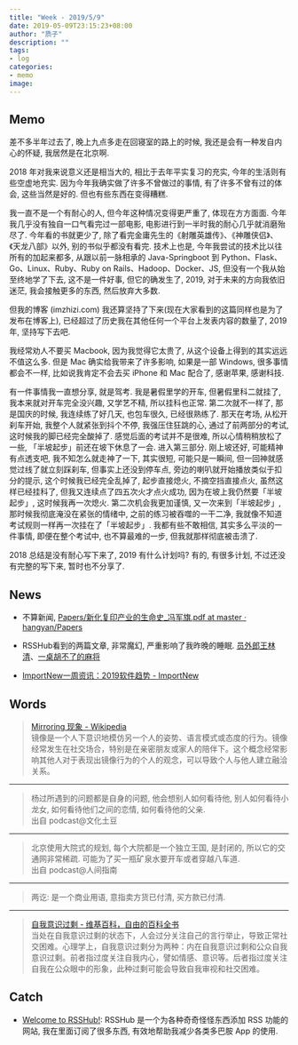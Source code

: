 ```yaml
---
title: "Week - 2019/5/9"
date: 2019-05-09T23:15:23+08:00
author: "质子"
description: ""
tags:
- log
categories: 
- memo
image: 
---
```


## Memo
差不多半年过去了, 晚上九点多走在回寝室的路上的时候, 我还是会有一种发自内心的怀疑, 我居然是在北京啊.


2018 年对我来说意义还是相当大的, 相比于去年平实复习的充实, 今年的生活则有些空虚地充实. 因为今年我确实做了许多不曾做过的事情, 有了许多不曾有过的体会, 这些当然是好的. 但也有些东西在变得糟糕. 

我一直不是一个有耐心的人, 但今年这种情况变得更严重了, 体现在方方面面. 今年我几乎没有独自一口气看完过一部电影, 电影进行到一半时我的耐心几乎就消磨殆尽了. 今年看的书就更少了, 除了看完金庸先生的《射雕英雄传》、《神雕侠侣》、《天龙八部》以外, 别的书似乎都没有看完. 
技术上也是, 今年我尝试的技术比以往所有的加起来都多, 从跟以前一脉相承的 Java-Springboot 到 Python、Flask、Go、Linux、Ruby、Ruby on Rails、Hadoop、Docker、JS, 但没有一个我从始至终地学了下去, 这不是一件好事, 但它的确发生了, 2019, 对于未来的方向我依旧迷茫, 我会接触更多的东西, 然后放弃大多数.


但我的博客 (imzhizi.com) 我还算坚持了下来(现在大家看到的这篇同样也是为了发布在博客上), 已经超过了历史我在其他任何一个平台上发表内容的数量了, 2019年, 坚持写下去吧.


我经常劝人不要买 Macbook, 因为我觉得它太贵了, 从这个设备上得到的其实远远不值这么多. 但是 Mac 确实给我带来了许多影响, 如果是一部 Windows, 很多事情都会不一样, 比如说我肯定不会去买 iPhone 和 Mac 配合了, 感谢苹果, 感谢科技.


有一件事情我一直想分享, 就是驾考. 我是暑假里学的开车, 但暑假里科二就挂了, 我本来就对开车完全没兴趣, 又学艺不精, 所以挂科也正常. 第二次就不一样了, 那是国庆的时候, 我连续练了好几天, 也包车很久, 已经很熟练了. 那天在考场, 从松开刹车开始, 我整个人就紧张到抖个不停, 我强压住狂跳的心, 通过了前两部分的考试, 这时候我的脚已经完全酸掉了. 感觉后面的考试并不是很难, 所以心情稍稍放松了一些, 「半坡起步」前还在坡下休息了一会. 进入第三部分. 刚上坡还好, 可能精神有点透支吧, 我不知怎么就走神了一下, 其实很短, 可能只是一瞬间, 但一回神就感觉过线了就立刻踩刹车, 但事实上还没到停车点, 旁边的喇叭就开始播放类似于扣分的提示, 这个时候我已经完全乱掉了, 起步直接熄火, 不摘空挡直接点火, 虽然这样已经挂科了, 但我又连续点了四五次火才点火成功, 因为在坡上我仍然要「半坡起步」, 这时候我再一次熄火. 第二次机会我更加谨慎, 又一次来到「半坡起步」, 那时候我彻底淹没在紧张的情绪中, 之前的练习被吞噬的一干二净, 我就像不知道考试规则一样再一次挂在了「半坡起步」. 我都有些不敢相信, 其实多么平淡的一件事情, 即便在整个考试中, 也不算最难的一步, 但我就那样彻底被击溃了. 

2018 总结是没有耐心写下来了, 2019 有什么计划吗? 有的, 有很多计划, 不过还没有完整的写下来, 暂时也不分享了.

## News
- 不算新闻, [Papers/新化复印产业的生命史_冯军旗.pdf at master · hangyan/Papers](https://github.com/hangyan/Papers/blob/master/papers/%E6%96%B0%E5%8C%96%E5%A4%8D%E5%8D%B0%E4%BA%A7%E4%B8%9A%E7%9A%84%E7%94%9F%E5%91%BD%E5%8F%B2_%E5%86%AF%E5%86%9B%E6%97%97.pdf)

- RSSHub看到的两篇文章, 非常魔幻, 严重影响了我昨晚的睡眠. [员外郎王林清](https://mp.weixin.qq.com/s?__biz=MjM5ODAzNTc2NA==&mid=2652878098&idx=1&sn=a3023b81c952ae48e5da27eb3e289de0&scene=4#rd)、[一桌胡不了的麻将](https://mp.weixin.qq.com/s?__biz=MzU2NDcxODgzNQ==&mid=2247483725&idx=1&sn=d0614c072c5667c59c1aab4478799b53&scene=4#rd)

- [ImportNew一周资讯：2019软件趋势 - ImportNew](http://www.importnew.com/30942.html)

## Words
> [Mirroring 现象 - Wikipedia](https://en.wikipedia.org/wiki/Mirroring_(psychology))   
镜像是一个人下意识地模仿另一个人的姿势、语言模式或态度的行为。镜像经常发生在社交场合，特别是在亲密朋友或家人的陪伴下。这个概念经常影响其他人对于表现出镜像行为的个人的观念，可以导致个人与他人建立融洽关系。
- - - -

> 杨过所遇到的问题都是自身的问题, 他会想别人如何看待他, 别人如何看待小龙女, 如何看待他们之间的恋情, 如何看待他的父亲.  
> 出自 podcast@文化土豆  
- - - -

> 北京使用大院式的规划, 每个大院都是一个独立王国, 是封闭的, 所以它的交通网非常稀疏. 可能为了买一瓶矿泉水要开车或者穿越八车道.  
> 出自 podcast@人间指南  
- - - -

> 两讫: 是一个商业用语, 意指卖方货已付清, 买方款已付清.  
- - - -

>   [自我意识过剩 - 维基百科，自由的百科全书](https://zh.wikipedia.org/wiki/%E8%87%AA%E6%88%91%E6%84%8F%E8%AF%86%E8%BF%87%E5%89%A9)  
当处在自我意识过剩的状态下，人会过分关注自己的言行举止，导致正常社交困难。心理学上，自我意识过剩分为两种：内在自我意识过剩和公众自我意识过剩。前者指过度关注自我内心，譬如情感、意识等。后者指过度关注自我在公众眼中的形象，此种过剩可能会导致自我审视和社交困难。

## Catch
- [Welcome to RSSHub!](https://rsshub.app/): RSSHub 是一个为各种奇奇怪怪东西添加 RSS 功能的网站, 我在里面订阅了很多东西, 有效地帮助我减少各类多巴胺 App 的使用.